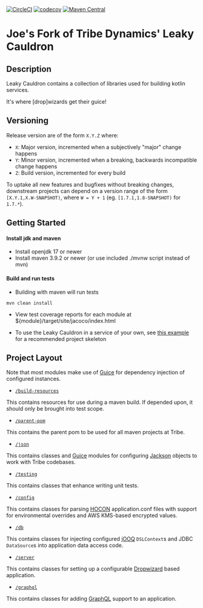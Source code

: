 [![CircleCI](https://circleci.com/gh/josephlbarnett/leakycauldron.svg?style=svg)](https://circleci.com/gh/josephlbarnett/leakycauldron)
[![codecov](https://codecov.io/gh/josephlbarnett/leakycauldron/branch/main/graph/badge.svg?token=wqKHFsgfdx)](https://codecov.io/gh/josephlbarnett/leakycauldron)
[![Maven Central](https://maven-badges.herokuapp.com/maven-central/io.github.josephlbarnett/leakycauldron/badge.svg)](https://maven-badges.herokuapp.com/maven-central/io.github.josephlbarnett/leakycauldron/)

Joe's Fork of Tribe Dynamics' Leaky Cauldron
=======

Description
-----------
Leaky Cauldron contains a collection of libraries used for building kotlin services.

It's where [drop]wizards get their guice!

Versioning
----------
Release version are of the form `X.Y.Z` where:

* `X`: Major version, incremented when a subjectively "major" change happens
* `Y`: Minor version, incremented when a breaking, backwards incompatible change happens
* `Z`: Build version, incremented for every build

To uptake all new features and bugfixes without breaking changes, downstream projects can depend on a version range of
the form `[X.Y.1,X.W-SNAPSHOT)`, where `W = Y + 1`
(eg. `[1.7.1,1.8-SNAPSHOT)` for `1.7.*`).

Getting Started
---------------

#### Install jdk and maven

* Install openjdk 17 or newer
* Install maven 3.9.2 or newer (or use included ./mvnw script instead of mvn)

#### Build and run tests

* Building with maven will run tests

```
mvn clean install
```

* View test coverage reports for each module at ${module}/target/site/jacoco/index.html

* To use the Leaky Cauldron in a service of your own,
  see [this example](https://github.com/trib3/example-cauldron-service)
  for a recommended project skeleton

Project Layout
--------------
Note that most modules make use of [Guice](https://github.com/google/guice) for dependency injection of configured
instances.

* [`/build-resources`](https://github.com/josephlbarnett/leakycauldron/tree/HEAD/build-resources)

This contains resources for use during a maven build. If depended upon, it should only be brought into test scope.

* [`/parent-pom`](https://github.com/josephlbarnett/leakycauldron/tree/HEAD/parent-pom)

This contains the parent pom to be used for all maven projects at Tribe.

* [`/json`](https://github.com/josephlbarnett/leakycauldron/tree/HEAD/json)

This contains classes and [Guice](https://github.com/google/guice) modules for configuring
[Jackson](https://github.com/FasterXML/jackson) objects to work with Tribe codebases.

* [`/testing`](https://github.com/josephlbarnett/leakycauldron/tree/HEAD/testing)

This contains classes that enhance writing unit tests.

* [`/config`](https://github.com/josephlbarnett/leakycauldron/tree/HEAD/config)

This contains classes for parsing [HOCON](https://github.com/lightbend/config) application.conf files with support for
environmental overrides and AWS KMS-based encrypted values.

* [`/db`](https://github.com/josephlbarnett/leakycauldron/tree/HEAD/db)

This contains classes for injecting configured [jOOQ](https://www.jooq.org) `DSLContext`s and JDBC `DataSource`s into
application data access code.

* [`/server`](https://github.com/josephlbarnett/leakycauldron/tree/HEAD/server)

This contains classes for setting up a configurable [Dropwizard](https://dropwizard.io) based application.

* [`/graphql`](https://github.com/josephlbarnett/leakycauldron/tree/HEAD/graphql)

This contains classes for adding [GraphQL](https://graphql.org) support to an application.
